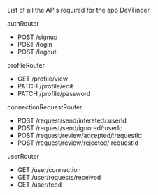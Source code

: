 List of all the APIs required for the app DevTinder.

authRouter

- POST /signup
- POST /login
- POST /logout

profileRouter

- GET /profile/view
- PATCH /profile/edit
- PATCH /profile/password

connectionRequestRouter

- POST /request/send/intereted/:userId
- POST /request/send/ignored/:userId
- POST /request/review/accepted/:requestId
- POST /request/review/rejected/:requestId

userRouter

- GET /user/connection
- GET /user/requests/received
- GET /user/feed
